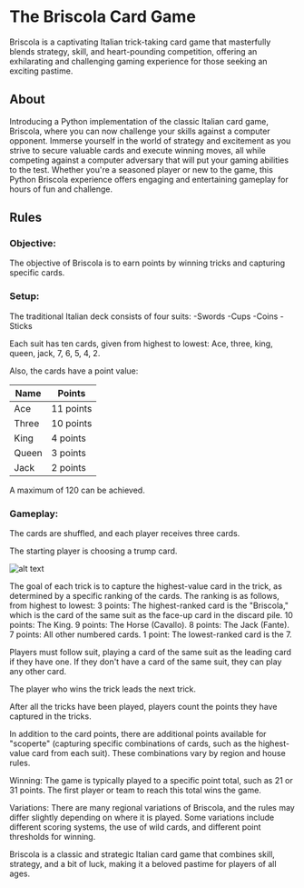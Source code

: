 # The Briscola Card Game
Briscola is a captivating Italian trick-taking card game that masterfully blends strategy, skill, and heart-pounding competition, offering an exhilarating and challenging gaming experience for those seeking an exciting pastime.


## **About**
Introducing a Python implementation of the classic Italian card game, Briscola, where you can now challenge your skills against a computer opponent. Immerse yourself in the world of strategy and excitement as you strive to secure valuable cards and execute winning moves, all while competing against a computer adversary that will put your gaming abilities to the test. Whether you're a seasoned player or new to the game, this Python Briscola experience offers engaging and entertaining gameplay for hours of fun and challenge.


## **Rules**
### Objective:
The objective of Briscola is to earn points by winning tricks and capturing specific cards.

### Setup:
The traditional Italian deck consists of four suits:
-Swords
-Cups
-Coins
-Sticks

Each suit has ten cards, given from highest to lowest:
Ace, three, king, queen, jack, 7, 6, 5, 4, 2.

Also, the cards have a point value:

| Name | Points |
| ----------- | ----------- |
| Ace 	| 11 points |
| Three 	| 10 points |
| King 	| 4 points |
| Queen 	| 3 points |
| Jack 	| 2 points |

A maximum of 120 can be achieved.

### Gameplay:

The cards are shuffled, and each player receives three cards.

The starting player is choosing a trump card.



![alt text](/flow-chart-briscola_v1.jpg)

The goal of each trick is to capture the highest-value card in the trick, as determined by a specific ranking of the cards. The ranking is as follows, from highest to lowest:
    3 points: The highest-ranked card is the "Briscola," which is the card of the same suit as the face-up card in the discard pile.
    10 points: The King.
    9 points: The Horse (Cavallo).
    8 points: The Jack (Fante).
    7 points: All other numbered cards.
    1 point: The lowest-ranked card is the 7.

Players must follow suit, playing a card of the same suit as the leading card if they have one. If they don't have a card of the same suit, they can play any other card.

The player who wins the trick leads the next trick.

After all the tricks have been played, players count the points they have captured in the tricks.

In addition to the card points, there are additional points available for "scoperte" (capturing specific combinations of cards, such as the highest-value card from each suit). These combinations vary by region and house rules.

Winning:
The game is typically played to a specific point total, such as 21 or 31 points. The first player or team to reach this total wins the game.

Variations:
There are many regional variations of Briscola, and the rules may differ slightly depending on where it is played. Some variations include different scoring systems, the use of wild cards, and different point thresholds for winning.

Briscola is a classic and strategic Italian card game that combines skill, strategy, and a bit of luck, making it a beloved pastime for players of all ages.
